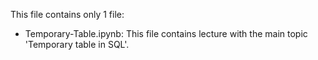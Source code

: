 This file contains only 1 file:
+ Temporary-Table.ipynb: This file contains lecture with the main topic 'Temporary table in SQL'.
